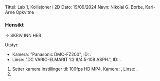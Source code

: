 Tittel: Lab 1, Kollisjoner i 2D
Dato: 19/09/2024
Navn: Nikolai G. Borbe, Karl-Arne Opkvitne

### Hensikt
-> SKRIV INN HER

Utstyr:
- Kamera: "Panasonic DMC-FZ200", ID: .
- Linse: "DC VARIO-ELMARIT 1:2.8/4.5-108 ASPH.", ID: .

1. Setter kamera instillinger til: 100fps HD MP4. Kamera: , Linse: .
2. 



